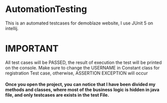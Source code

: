 # AutomationTesting
This is an automated testcases for demoblaze website, I use JUnit 5 on intellij.

# IMPORTANT
All test cases will be PASSED, the result of execution the test will be printed on the console.
Make sure to change the USERNAME in Constant class for registration Test case, otherwise, ASSERTION EXCEPTION will occur

#### Once you open the project, you can notice that I have been divided my methods and classes, where most of the business logic is hidden in java file, and only testcases are exists in the test File.



